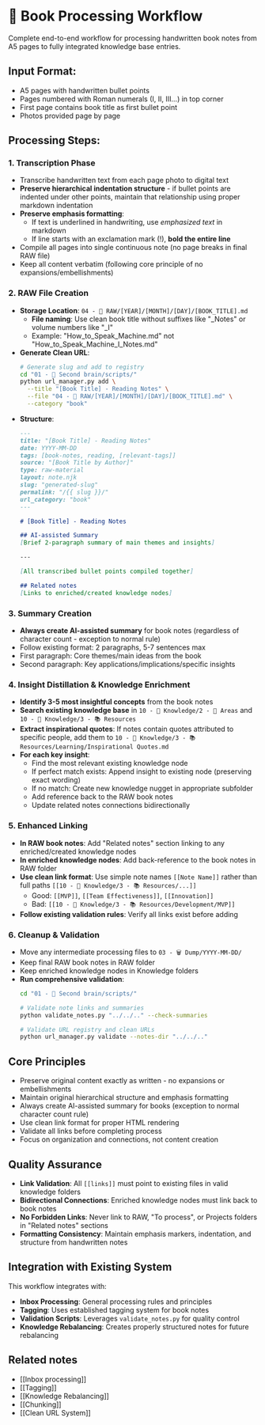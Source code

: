 # 📖 Book Processing Workflow

Complete end-to-end workflow for processing handwritten book notes from A5 pages to fully integrated knowledge base entries.

## **Input Format:**
- A5 pages with handwritten bullet points
- Pages numbered with Roman numerals (I, II, III...) in top corner
- First page contains book title as first bullet point
- Photos provided page by page

## **Processing Steps:**

### **1. Transcription Phase**
- Transcribe handwritten text from each page photo to digital text
- **Preserve hierarchical indentation structure** - if bullet points are indented under other points, maintain that relationship using proper markdown indentation
- **Preserve emphasis formatting**:
  - If text is underlined in handwriting, use *emphasized text* in markdown
  - If line starts with an exclamation mark (!), **bold the entire line**
- Compile all pages into single continuous note (no page breaks in final RAW file)
- Keep all content verbatim (following core principle of no expansions/embellishments)

### **2. RAW File Creation**
- **Storage Location**: `04 - 💽 RAW/[YEAR]/[MONTH]/[DAY]/[BOOK_TITLE].md`
  - **File naming**: Use clean book title without suffixes like "_Notes" or volume numbers like "_I"
  - Example: "How_to_Speak_Machine.md" not "How_to_Speak_Machine_I_Notes.md"
- **Generate Clean URL**:
  ```bash
  # Generate slug and add to registry
  cd "01 - 🤖 Second brain/scripts/"
  python url_manager.py add \
    --title "[Book Title] - Reading Notes" \
    --file "04 - 💽 RAW/[YEAR]/[MONTH]/[DAY]/[BOOK_TITLE].md" \
    --category "book"
  ```
- **Structure**:
  ```markdown
  ---
  title: "[Book Title] - Reading Notes"
  date: YYYY-MM-DD
  tags: [book-notes, reading, [relevant-tags]]
  source: "[Book Title by Author]"
  type: raw-material
  layout: note.njk
  slug: "generated-slug"
  permalink: "/{{ slug }}/"
  url_category: "book"
  ---
  
  # [Book Title] - Reading Notes
  
  ## AI-assisted Summary
  [Brief 2-paragraph summary of main themes and insights]
  
  ---
  
  [All transcribed bullet points compiled together]
  
  ## Related notes
  [Links to enriched/created knowledge nodes]
  ```

### **3. Summary Creation**
- **Always create AI-assisted summary** for book notes (regardless of character count - exception to normal rule)
- Follow existing format: 2 paragraphs, 5-7 sentences max
- First paragraph: Core themes/main ideas from the book
- Second paragraph: Key applications/implications/specific insights

### **4. Insight Distillation & Knowledge Enrichment**
- **Identify 3-5 most insightful concepts** from the book notes
- **Search existing knowledge base** in `10 - 🧠 Knowledge/2 - 🌱 Areas` and `10 - 🧠 Knowledge/3 - 📚 Resources`
- **Extract inspirational quotes**: If notes contain quotes attributed to specific people, add them to `10 - 🧠 Knowledge/3 - 📚 Resources/Learning/Inspirational Quotes.md`
- **For each key insight**:
  - Find the most relevant existing knowledge node
  - If perfect match exists: Append insight to existing node (preserving exact wording)
  - If no match: Create new knowledge nugget in appropriate subfolder
  - Add reference back to the RAW book notes
  - Update related notes connections bidirectionally

### **5. Enhanced Linking**
- **In RAW book notes**: Add "Related notes" section linking to any enriched/created knowledge nodes
- **In enriched knowledge nodes**: Add back-reference to the book notes in RAW folder
- **Use clean link format**: Use simple note names `[[Note Name]]` rather than full paths `[[10 - 🧠 Knowledge/3 - 📚 Resources/...]]`
  - Good: `[[MVP]]`, `[[Team Effectiveness]]`, `[[Innovation]]`
  - Bad: `[[10 - 🧠 Knowledge/3 - 📚 Resources/Development/MVP]]`
- **Follow existing validation rules**: Verify all links exist before adding

### **6. Cleanup & Validation**
- Move any intermediate processing files to `03 - 🗑️ Dump/YYYY-MM-DD/`
- Keep final RAW book notes in RAW folder
- Keep enriched knowledge nodes in Knowledge folders
- **Run comprehensive validation**:
  ```bash
  cd "01 - 🤖 Second brain/scripts/"
  
  # Validate note links and summaries
  python validate_notes.py "../../.." --check-summaries
  
  # Validate URL registry and clean URLs
  python url_manager.py validate --notes-dir "../../.."
  ```

## **Core Principles**
- Preserve original content exactly as written - no expansions or embellishments
- Maintain original hierarchical structure and emphasis formatting
- Always create AI-assisted summary for books (exception to normal character count rule)
- Use clean link format for proper HTML rendering
- Validate all links before completing process
- Focus on organization and connections, not content creation

## **Quality Assurance**
- **Link Validation**: All `[[links]]` must point to existing files in valid knowledge folders
- **Bidirectional Connections**: Enriched knowledge nodes must link back to book notes
- **No Forbidden Links**: Never link to RAW, "To process", or Projects folders in "Related notes" sections
- **Formatting Consistency**: Maintain emphasis markers, indentation, and structure from handwritten notes

## **Integration with Existing System**
This workflow integrates with:
- **Inbox Processing**: General processing rules and principles
- **Tagging**: Uses established tagging system for book notes
- **Validation Scripts**: Leverages `validate_notes.py` for quality control
- **Knowledge Rebalancing**: Creates properly structured notes for future rebalancing

## Related notes
- [[Inbox processing]]
- [[Tagging]]
- [[Knowledge Rebalancing]]
- [[Chunking]]
- [[Clean URL System]]